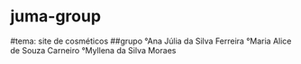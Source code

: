 # juma-group 
#tema: site de cosméticos 
##grupo
°Ana Júlia da Silva Ferreira
°Maria Alice de Souza Carneiro
°Myllena da Silva Moraes 
